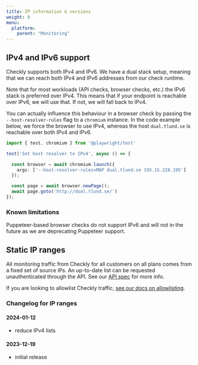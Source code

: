 ```yaml
---
title: IP information & versions
weight: 8
menu:
  platform:
    parent: "Monitoring"
---
```


##  IPv4 and IPv6 support

Checkly supports both IPv4 and IPv6. We have a dual stack setup, meaning that we can reach both IPv4 and IPv6 addresses from our check runtime.

Note that for most workloads (API checks, browser checks, etc.) the IPv6 stack is preferred over IPv4. This means that if your endpoint is reachable over IPv6, we will use that. If not, we will fall back to IPv4.

You can actually influence this behaviour in a browser check by passing the `--host-resolver-rules` flag to a `chromium` instance. In the code example below, we force the browser to use IPv4, whereas the host `dual.tlund.se` is reachable over both IPv4 and IPv6.

```ts
import { test, chromium } from '@playwright/test'

test('Set host resolver to IPv4', async () => {

  const browser = await chromium.launch({
    args: ['--host-resolver-rules=MAP dual.tlund.se 193.15.228.195']
  });

  const page = await browser.newPage();
  await page.goto('http://dual.tlund.se/')
});
```

### Known limitations

Puppeteer-based browser checks do not support IPv6 and will not in the future as we are deprecating Puppeteer support.

## Static IP ranges

All monitoring traffic from Checkly for all customers on all plans comes from a fixed set of source IPs. An up-to-date list can be requested unauthenticated through the API. See our [API spec](https://api.checklyhq.com/#/Static%20IPs) for more info.

If you are looking to allowlist Checkly traffic, [see our docs on allowlisting](/docs/monitoring/allowlisting/).

### Changelog for IP ranges

#### 2024-01-12

- reduce IPv4 lists

#### 2023-12-19

- initial release
